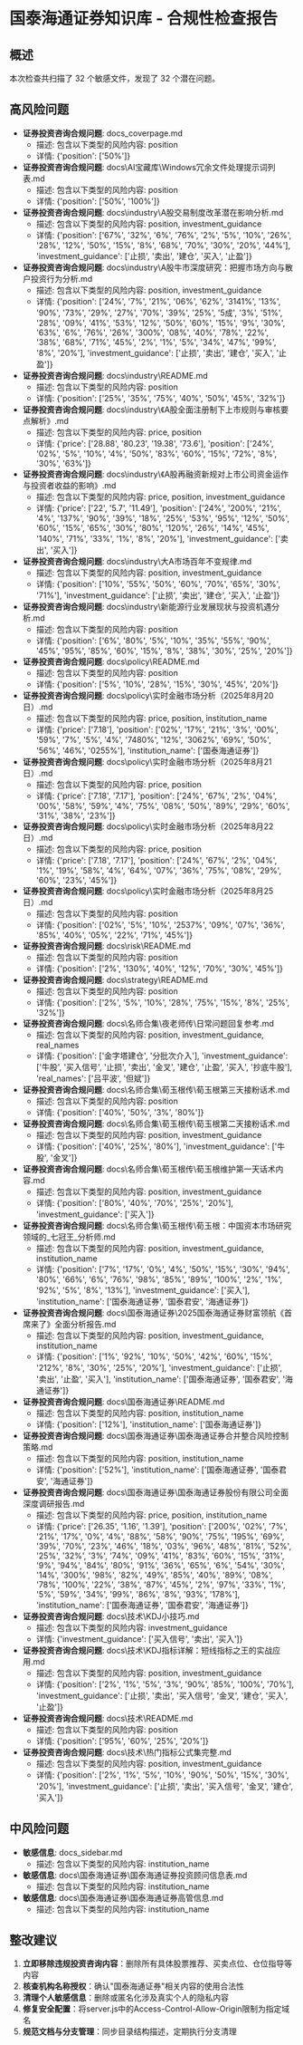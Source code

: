 # 国泰海通证券知识库 - 合规性检查报告

## 概述
本次检查共扫描了 32 个敏感文件，发现了 32 个潜在问题。

## 高风险问题
- **证券投资咨询合规问题**: docs\_coverpage.md
  - 描述: 包含以下类型的风险内容: position
  - 详情: {'position': ['50%']}
- **证券投资咨询合规问题**: docs\AI宝藏库\Windows冗余文件处理提示词列表.md
  - 描述: 包含以下类型的风险内容: position
  - 详情: {'position': ['50%', '100%']}
- **证券投资咨询合规问题**: docs\industry\A股交易制度改革潜在影响分析.md
  - 描述: 包含以下类型的风险内容: position, investment_guidance
  - 详情: {'position': ['67%', '32%', '6%', '76%', '2%', '5%', '10%', '26%', '28%', '12%', '50%', '15%', '8%', '68%', '70%', '30%', '20%', '44%'], 'investment_guidance': ['止损', '卖出', '建仓', '买入', '止盈']}
- **证券投资咨询合规问题**: docs\industry\A股牛市深度研究：把握市场方向与散户投资行为分析.md
  - 描述: 包含以下类型的风险内容: position, investment_guidance
  - 详情: {'position': ['24%', '7%', '21%', '06%', '62%', '3141%', '13%', '90%', '73%', '29%', '27%', '70%', '39%', '25%', '5成', '3%', '51%', '28%', '09%', '41%', '53%', '12%', '50%', '60%', '15%', '9%', '30%', '63%', '6%', '76%', '26%', '300%', '08%', '40%', '78%', '22%', '38%', '68%', '71%', '45%', '2%', '1%', '5%', '34%', '47%', '99%', '8%', '20%'], 'investment_guidance': ['止损', '卖出', '建仓', '买入', '止盈']}
- **证券投资咨询合规问题**: docs\industry\README.md
  - 描述: 包含以下类型的风险内容: position
  - 详情: {'position': ['25%', '35%', '75%', '40%', '50%', '45%', '32%']}
- **证券投资咨询合规问题**: docs\industry\《A股全面注册制下上市规则与审核要点解析》.md
  - 描述: 包含以下类型的风险内容: price, position
  - 详情: {'price': ['28.88', '80.23', '19.38', '73.6'], 'position': ['24%', '02%', '5%', '10%', '4%', '50%', '83%', '60%', '15%', '72%', '8%', '30%', '63%']}
- **证券投资咨询合规问题**: docs\industry\《A股再融资新规对上市公司资金运作与投资者收益的影响》.md
  - 描述: 包含以下类型的风险内容: price, position, investment_guidance
  - 详情: {'price': ['22', '5.7', '11.49'], 'position': ['24%', '200%', '21%', '4%', '137%', '90%', '39%', '18%', '25%', '53%', '95%', '12%', '50%', '60%', '15%', '65%', '30%', '80%', '120%', '26%', '14%', '45%', '140%', '71%', '33%', '1%', '8%', '20%'], 'investment_guidance': ['卖出', '买入']}
- **证券投资咨询合规问题**: docs\industry\大A市场百年不变规律.md
  - 描述: 包含以下类型的风险内容: position, investment_guidance
  - 详情: {'position': ['10%', '55%', '50%', '60%', '70%', '65%', '30%', '71%'], 'investment_guidance': ['止损', '卖出', '建仓', '买入', '止盈']}
- **证券投资咨询合规问题**: docs\industry\新能源行业发展现状与投资机遇分析.md
  - 描述: 包含以下类型的风险内容: position
  - 详情: {'position': ['6%', '80%', '5%', '10%', '35%', '55%', '90%', '45%', '95%', '85%', '60%', '15%', '8%', '38%', '30%', '25%', '20%']}
- **证券投资咨询合规问题**: docs\policy\README.md
  - 描述: 包含以下类型的风险内容: position
  - 详情: {'position': ['5%', '10%', '28%', '15%', '30%', '45%', '20%']}
- **证券投资咨询合规问题**: docs\policy\实时金融市场分析（2025年8月20日）.md
  - 描述: 包含以下类型的风险内容: price, position, institution_name
  - 详情: {'price': ['7.18'], 'position': ['02%', '17%', '21%', '3%', '00%', '59%', '7%', '5%', '4%', '7480%', '12%', '3062%', '69%', '50%', '56%', '46%', '0255%'], 'institution_name': ['国泰海通证券']}
- **证券投资咨询合规问题**: docs\policy\实时金融市场分析（2025年8月21日）.md
  - 描述: 包含以下类型的风险内容: price, position
  - 详情: {'price': ['7.18', '7.17'], 'position': ['24%', '67%', '2%', '04%', '00%', '58%', '59%', '4%', '75%', '08%', '50%', '89%', '29%', '60%', '31%', '38%', '23%']}
- **证券投资咨询合规问题**: docs\policy\实时金融市场分析（2025年8月22日）.md
  - 描述: 包含以下类型的风险内容: price, position
  - 详情: {'price': ['7.18', '7.17'], 'position': ['24%', '67%', '2%', '04%', '1%', '19%', '58%', '4%', '64%', '07%', '36%', '75%', '08%', '29%', '60%', '23%', '45%']}
- **证券投资咨询合规问题**: docs\policy\实时金融市场分析（2025年8月25日）.md
  - 描述: 包含以下类型的风险内容: position
  - 详情: {'position': ['02%', '5%', '10%', '2537%', '09%', '07%', '36%', '85%', '40%', '05%', '22%', '71%', '45%']}
- **证券投资咨询合规问题**: docs\risk\README.md
  - 描述: 包含以下类型的风险内容: position
  - 详情: {'position': ['2%', '130%', '40%', '12%', '70%', '30%', '45%']}
- **证券投资咨询合规问题**: docs\strategy\README.md
  - 描述: 包含以下类型的风险内容: position
  - 详情: {'position': ['2%', '5%', '10%', '28%', '75%', '15%', '8%', '25%', '32%']}
- **证券投资咨询合规问题**: docs\名师合集\夜老师传\日常问题回复参考.md
  - 描述: 包含以下类型的风险内容: position, investment_guidance, real_names
  - 详情: {'position': ['金字塔建仓', '分批次介入'], 'investment_guidance': ['牛股', '买入信号', '止损', '卖出', '金叉', '建仓', '止盈', '买入', '抄底牛股'], 'real_names': ['吕平波', '但斌']}
- **证券投资咨询合规问题**: docs\名师合集\荀玉根传\荀玉根第三天接粉话术.md
  - 描述: 包含以下类型的风险内容: position
  - 详情: {'position': ['40%', '50%', '3%', '80%']}
- **证券投资咨询合规问题**: docs\名师合集\荀玉根传\荀玉根第二天接粉话术.md
  - 描述: 包含以下类型的风险内容: position, investment_guidance
  - 详情: {'position': ['40%', '25%', '80%'], 'investment_guidance': ['牛股', '金叉']}
- **证券投资咨询合规问题**: docs\名师合集\荀玉根传\荀玉根维护第一天话术内容.md
  - 描述: 包含以下类型的风险内容: position, investment_guidance
  - 详情: {'position': ['80%', '40%', '70%', '25%', '20%'], 'investment_guidance': ['买入']}
- **证券投资咨询合规问题**: docs\名师合集\荀玉根传\荀玉根：中国资本市场研究领域的_七冠王_分析师.md
  - 描述: 包含以下类型的风险内容: position, investment_guidance, institution_name
  - 详情: {'position': ['7%', '17%', '0%', '4%', '50%', '15%', '30%', '94%', '80%', '66%', '6%', '76%', '98%', '85%', '89%', '100%', '2%', '1%', '92%', '5%', '8%', '13%'], 'investment_guidance': ['买入'], 'institution_name': ['国泰海通证券', '国泰君安', '海通证券']}
- **证券投资咨询合规问题**: docs\国泰海通证券\2025国泰海通证券财富领航《首席来了》全面分析报告.md
  - 描述: 包含以下类型的风险内容: position, investment_guidance, institution_name
  - 详情: {'position': ['1%', '92%', '10%', '50%', '42%', '60%', '15%', '212%', '8%', '30%', '25%', '20%'], 'investment_guidance': ['止损', '卖出', '止盈', '买入'], 'institution_name': ['国泰海通证券', '国泰君安', '海通证券']}
- **证券投资咨询合规问题**: docs\国泰海通证券\README.md
  - 描述: 包含以下类型的风险内容: position, institution_name
  - 详情: {'position': ['12%'], 'institution_name': ['国泰海通证券']}
- **证券投资咨询合规问题**: docs\国泰海通证券\国泰海通证券合并整合风险控制策略.md
  - 描述: 包含以下类型的风险内容: position, institution_name
  - 详情: {'position': ['52%'], 'institution_name': ['国泰海通证券', '国泰君安', '海通证券']}
- **证券投资咨询合规问题**: docs\国泰海通证券\国泰海通证券股份有限公司全面深度调研报告.md
  - 描述: 包含以下类型的风险内容: price, position, institution_name
  - 详情: {'price': ['26.35', '1.16', '1.39'], 'position': ['200%', '02%', '7%', '21%', '17%', '0%', '4%', '88%', '58%', '90%', '75%', '195%', '69%', '39%', '70%', '23%', '46%', '18%', '03%', '96%', '48%', '81%', '52%', '25%', '32%', '3%', '74%', '09%', '41%', '83%', '60%', '15%', '31%', '9%', '94%', '84%', '80%', '91%', '36%', '65%', '6%', '54%', '30%', '14%', '300%', '98%', '82%', '49%', '85%', '40%', '89%', '08%', '78%', '100%', '22%', '38%', '87%', '45%', '2%', '97%', '33%', '1%', '5%', '59%', '34%', '99%', '86%', '8%', '93%', '178%'], 'institution_name': ['国泰海通证券', '国泰君安', '海通证券']}
- **证券投资咨询合规问题**: docs\技术\KDJ小技巧.md
  - 描述: 包含以下类型的风险内容: investment_guidance
  - 详情: {'investment_guidance': ['买入信号', '卖出', '买入']}
- **证券投资咨询合规问题**: docs\技术\KDJ指标详解：短线指标之王的实战应用.md
  - 描述: 包含以下类型的风险内容: position, investment_guidance
  - 详情: {'position': ['2%', '1%', '5%', '3%', '90%', '85%', '100%', '70%'], 'investment_guidance': ['止损', '卖出', '买入信号', '金叉', '建仓', '买入', '止盈']}
- **证券投资咨询合规问题**: docs\技术\README.md
  - 描述: 包含以下类型的风险内容: position
  - 详情: {'position': ['95%', '60%', '25%', '20%']}
- **证券投资咨询合规问题**: docs\技术\热门指标公式集完整.md
  - 描述: 包含以下类型的风险内容: position, investment_guidance
  - 详情: {'position': ['2%', '1%', '5%', '10%', '90%', '50%', '15%', '30%', '20%'], 'investment_guidance': ['止损', '卖出', '买入信号', '金叉', '建仓', '买入']}

## 中风险问题
- **敏感信息**: docs\_sidebar.md
  - 描述: 包含以下类型的风险内容: institution_name
- **敏感信息**: docs\国泰海通证券\国泰海通证券投资顾问信息表.md
  - 描述: 包含以下类型的风险内容: institution_name
- **敏感信息**: docs\国泰海通证券\国泰海通证券高管信息.md
  - 描述: 包含以下类型的风险内容: institution_name

## 整改建议
1. **立即移除违规投资咨询内容**：删除所有具体股票推荐、买卖点位、仓位指导等内容
2. **核查机构名称授权**：确认"国泰海通证券"相关内容的使用合法性
3. **清理个人敏感信息**：删除或匿名化涉及真实个人的隐私内容
4. **修复安全配置**：将server.js中的Access-Control-Allow-Origin限制为指定域名
5. **规范文档与分支管理**：同步目录结构描述，定期执行分支清理
